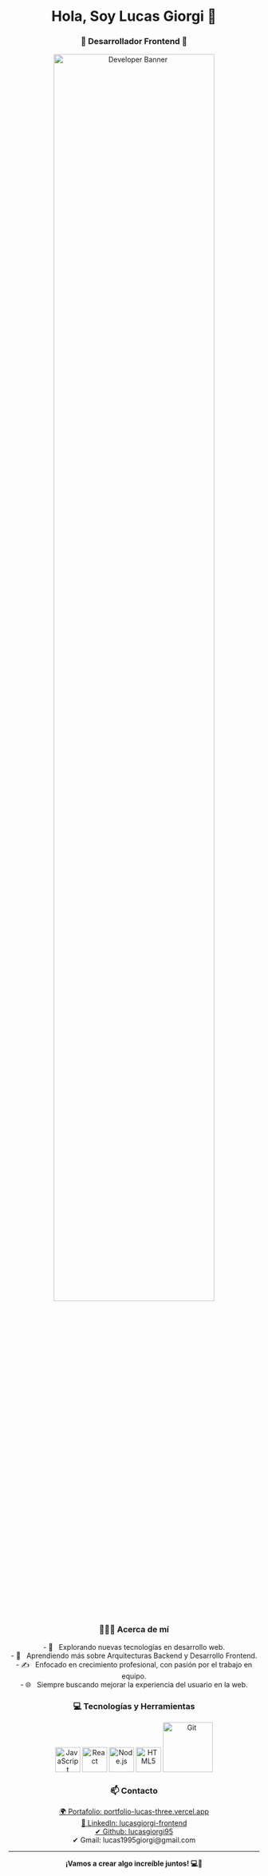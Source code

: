 <h1 align="center">Hola, Soy Lucas Giorgi 👋</h1>
<h3 align="center">🚀 Desarrollador Frontend 🚀</h3>

<!-- Banner image -->
<p align="center">
  <img width="80%" src="https://www.pngitem.com/pimgs/m/4-42822_apple-tv-copy-developer-illustration-png-transparent-png.png" alt="Developer Banner">
</p>

<div align="center">
  <h3> 👨🏻‍💻 Acerca de mí </h3>
  <p>
    - 🤔 &nbsp; Explorando nuevas tecnologías en desarrollo web.<br>
    - 🌱 &nbsp; Aprendiendo más sobre Arquitecturas Backend y Desarrollo Frontend.<br>
    - ✍️ &nbsp; Enfocado en crecimiento profesional, con pasión por el trabajo en equipo.<br>
    - 🌐 &nbsp; Siempre buscando mejorar la experiencia del usuario en la web.
  </p>
</div>

<div>
  <h3 align="center"> 💻 Tecnologías y Herramientas </h3>
  <p align="center">
    <img src="https://media3.giphy.com/media/ln7z2eWriiQAllfVcn/200w.webp" width="50" alt="JavaScript"> 
    <img src="https://i.giphy.com/media/eNAsjO55tPbgaor7ma/200w.webp" width="50" alt="React">
    <img src="https://i.giphy.com/media/IdyAQJVN2kVPNUrojM/200.webp" width="50" alt="Node.js">
    <img src="https://media3.giphy.com/media/kdFc8fubgS31b8DsVu/giphy.webp" width="50" alt="HTML5">
    <img src="https://media.giphy.com/media/kH1DBkPNyZPOk0BxrM/giphy.gif" width="100" alt="Git">
  </p>
</div>

<div align="center">
  <h3> 📫 Contacto </h3>
  <p>
    <a href="https://portfolio-lucas-three.vercel.app/" target="_blank">🌍 Portafolio: portfolio-lucas-three.vercel.app</a><br>
    <a href="https://www.linkedin.com/in/lucasgiorgi-frontend/" target="_blank">💼 LinkedIn: lucasgiorgi-frontend</a><br>
    <a href="https://github.com/lucasgiorgi95" target="_blank">✔ Github: lucasgiorgi95</a><br>
    ✔ Gmail: lucas1995giorgi@gmail.com
  </p>
</div>

---

<p align="center">
  <strong>¡Vamos a crear algo increíble juntos! 💻🚀</strong>
</p>

